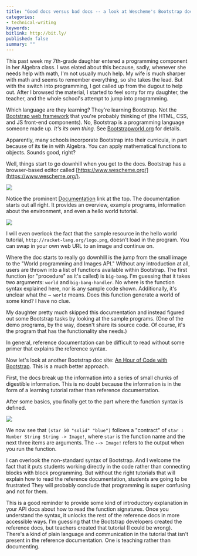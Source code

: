 ```yaml
---
title: "Good docs versus bad docs -- a look at Wescheme's Bootstrap documentation"
categories:
- technical-writing
keywords:
bitlink: http://bit.ly/
published: false
summary: ""
---
```


This past week my 7th-grade daughter entered a programming component in her Algebra class. I was elated about this because, sadly, whenever she needs help with math, I'm not usually much help. My wife is much sharper with math and seems to remember everything, so she takes the lead. But with the switch into programming, I got called up from the dugout to help out. After I browsed the material, I started to feel sorry for my daughter, the teacher, and the whole school's attempt to jump into programming.

Which language are they learning? They're learning Bootstrap. Not the [Bootstrap web framework](https://getbootstrap.com/) that you're probably thinking of (the HTML, CSS, and JS front-end components). No, Bootstrap is a programming language someone made up. *It's its own thing*. See [Bootstrapworld.org](https://www.bootstrapworld.org/) for details.

Apparently, many schools incorporate Bootstrap into their curricula, in part because of its tie in with Algebra. You can apply mathematical functions to objects. Sounds good, right?

Well, things start to go downhill when you get to the docs. Bootstrap has a browser-based editor called [https://www.wescheme.org/](https://www.wescheme.org/).

<a href="https://www.wescheme.org/openEditor"><img src="https://idratherbewritingmedia.com/images/weschemeeditor.png"/></a>

Notice the prominent [Documentation](https://www.wescheme.org/doc/wescheme.html) link at the top. The documentation starts out all right. It provides an overview, example programs, information about the environment, and even a hello world tutorial.  

<a href="https://www.wescheme.org/doc/wescheme.html"><img src="https://idratherbewritingmedia.com/images/weschemedocpage.png"/></a>

I will even overlook the fact that the sample resource in the hello world tutorial, `http://racket-lang.org/logo.png`, doesn't load in the program. You can swap in your own web URL to an image and continue on.

Where the doc starts to really go downhill is the jump from the small image to the "World programming and Images API." Without any introduction at all, users are thrown into a list of functions available within Bootstrap. The first function (or "procedure" as it's called) is `big-bang`. I'm guessing that it takes two arguments: `world` and `big-bang-handler`. No where is the function syntax explained here, nor is any sample code shown. Additionally, it's unclear what the `→ world` means. Does this function generate a world of some kind? I have no clue.

My daughter pretty much skipped this documentation and instead figured out some Bootstrap tasks by looking at the sample programs. (One of the demo programs, by the way, doesn't share its source code. Of course, it's the program that has the functionality she needs.)

In general, reference documentation can be difficult to read without some primer that explains the reference syntax.

Now let's look at another Bootstrap doc site: [An Hour of Code with Bootstrap](https://www.bootstrapworld.org/materials/spring2020/courses/hour-of-code/en-us/). This is a much better approach.

First, the docs break up the information into a series of small chunks of digestible information. This is no doubt because the information is in the form of a learning tutorial rather than reference documentation.

After some basics, you finally get to the part where the function syntax is defined.

<a href="https://www.bootstrapworld.org/materials/spring2020/courses/hour-of-code/en-us/#"><img src="https://idratherbewritingmedia.com/images/hourofcodebootstrap.png"/></a>

We now see that `(star 50 "solid" "blue")` follows a "contract" of `star : Number String String -> Image!`, where `star` is the function name and the next three items are arguments. The `--> Image!` refers to the output when you run the function.

I can overlook the non-standard syntax of Bootstrap. And I welcome the fact that it puts students working directly in the code rather than connecting blocks with block programming. But without the right tutorials that will explain how to read the reference documentation, students are going to be frustrated They will probably conclude that programming is super confusing and not for them.

This is a good reminder to provide some kind of introductory explanation in your API docs about how to read the function signatures. Once you understand the syntax, it unlocks the rest of the reference docs in more accessible ways. I'm guessing that the Bootstrap developers created the reference docs, but teachers created that tutorial (I could be wrong). There's a kind of plain language and communication in the tutorial that isn't present in the reference documentation. One is teaching rather than documenting. 
